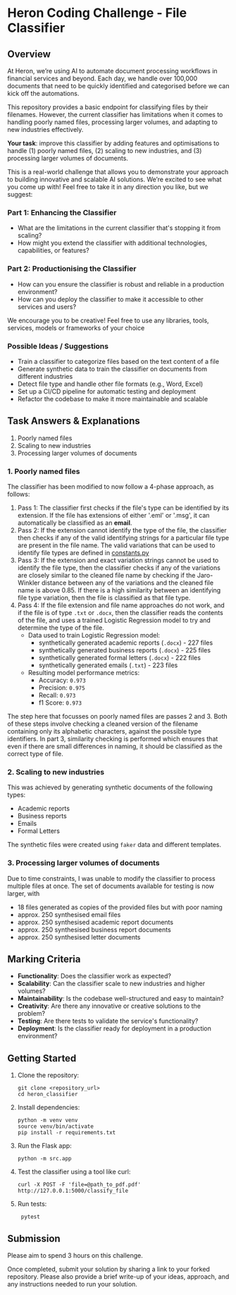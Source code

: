 # Heron Coding Challenge - File Classifier

## Overview

At Heron, we’re using AI to automate document processing workflows in financial services and beyond. Each day, we handle over 100,000 documents that need to be quickly identified and categorised before we can kick off the automations.

This repository provides a basic endpoint for classifying files by their filenames. However, the current classifier has limitations when it comes to handling poorly named files, processing larger volumes, and adapting to new industries effectively.

**Your task**: improve this classifier by adding features and optimisations to handle (1) poorly named files, (2) scaling to new industries, and (3) processing larger volumes of documents.

This is a real-world challenge that allows you to demonstrate your approach to building innovative and scalable AI solutions. We’re excited to see what you come up with! Feel free to take it in any direction you like, but we suggest:


### Part 1: Enhancing the Classifier

- What are the limitations in the current classifier that's stopping it from scaling?
- How might you extend the classifier with additional technologies, capabilities, or features?


### Part 2: Productionising the Classifier

- How can you ensure the classifier is robust and reliable in a production environment?
- How can you deploy the classifier to make it accessible to other services and users?

We encourage you to be creative! Feel free to use any libraries, tools, services, models or frameworks of your choice

### Possible Ideas / Suggestions
- Train a classifier to categorize files based on the text content of a file
- Generate synthetic data to train the classifier on documents from different industries
- Detect file type and handle other file formats (e.g., Word, Excel)
- Set up a CI/CD pipeline for automatic testing and deployment
- Refactor the codebase to make it more maintainable and scalable

## Task Answers & Explanations

1. Poorly named files
2. Scaling to new industries
3. Processing larger volumes of documents

### 1. Poorly named files
The classifier has been modified to now follow a 4-phase approach, as follows:
1. Pass 1: The classifier first checks if the file's type can be identified by its extension. If the file has extensions of either '.eml' or '.msg', it can automatically be classified as an **email**.
2. Pass 2: If the extension cannot identify the type of the file, the classifier then checks if any of the valid identifying strings for a particular file type are present in the file name. The valid variations that can be used to identify file types are defined in [constants.py](src/constants.py)
3. Pass 3: If the extension and exact variation strings cannot be used to identify the file type, then the classifier checks if any of the variations are closely similar to the cleaned file name by checking if the Jaro-Winkler distance between any of the variations and the cleaned file name is above 0.85. If there is a high similarity between an identifying file type variation, then the file is classified as that file type.
4. Pass 4: If the file extension and file name approaches do not work, and if the file is of type `.txt` or `.docx`, then the classifier reads the contents of the file, and uses a trained Logistic Regression model to try and determine the type of the file.
    - Data used to train Logistic Regression model:
        - synthetically generated academic reports (`.docx`) - 227 files
        - synthetically generated business reports (`.docx`) - 225 files
        - synthetically generated formal letters (`.docx`) - 222 files
        - synthetically generated emails (`.txt`) - 223 files
    - Resulting model performance metrics:
        - Accuracy: `0.973`
        - Precision: `0.975`
        - Recall: `0.973`
        - f1 Score: `0.973`

The step here that focusses on poorly named files are passes 2 and 3. Both of these steps involve checking a cleaned version of the filename containing only its alphabetic characters, against the possible type identifiers. In part 3, similarity checking is performed which ensures that even if there are small differences in naming, it should be classified as the correct type of file.

### 2. Scaling to new industries
This was achieved by generating synthetic documents of the following types:
- Academic reports
- Business reports
- Emails
- Formal Letters

The synthetic files were created using `faker` data and different templates.

### 3. Processing larger volumes of documents
Due to time constraints, I was unable to modify the classifier to process multiple files at once. The set of documents available for testing is now larger, with
- 18 files generated as copies of the provided files but with poor naming
- approx. 250 synthesised email files
- approx. 250 synthesised academic report documents
- approx. 250 synthesised business report documents
- approx. 250 synthesised letter documents

## Marking Criteria
- **Functionality**: Does the classifier work as expected?
- **Scalability**: Can the classifier scale to new industries and higher volumes?
- **Maintainability**: Is the codebase well-structured and easy to maintain?
- **Creativity**: Are there any innovative or creative solutions to the problem?
- **Testing**: Are there tests to validate the service's functionality?
- **Deployment**: Is the classifier ready for deployment in a production environment?


## Getting Started
1. Clone the repository:
    ```shell
    git clone <repository_url>
    cd heron_classifier
    ```

2. Install dependencies:
    ```shell
    python -m venv venv
    source venv/bin/activate
    pip install -r requirements.txt
    ```

3. Run the Flask app:
    ```shell
    python -m src.app
    ```

4. Test the classifier using a tool like curl:
    ```shell
    curl -X POST -F 'file=@path_to_pdf.pdf' http://127.0.0.1:5000/classify_file
    ```

5. Run tests:
   ```shell
    pytest
    ```

## Submission

Please aim to spend 3 hours on this challenge.

Once completed, submit your solution by sharing a link to your forked repository. Please also provide a brief write-up of your ideas, approach, and any instructions needed to run your solution.
